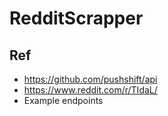 # RedditScrapper

## Ref
- https://github.com/pushshift/api
- https://www.reddit.com/r/TIdaL/
- Example endpoints